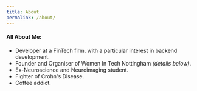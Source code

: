 ```yaml
---
title: About
permalink: /about/
---
```


#### All About Me:
* Developer at a FinTech firm, with a particular interest in backend development.
* Founder and Organiser of Women In Tech Nottingham _(details below)_.
* Ex-Neuroscience and Neuroimaging student.
* Fighter of Crohn's Disease.
* Coffee addict.